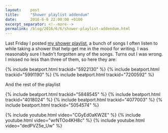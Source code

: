 ```yaml
---
layout:    post
title:     "Shower playlist addendum"
date:      2016-6-6 22:00:00 +0100
excerpt_separator: <!--more-->
permalink: /blog/2016/6/6/shower-playlist-addendum.html
---
```


Last Friday I posted [my shower playlist](/2016/6/3/the-shower-playlist.html), a bunch of songs I often listen to while taking a shower that help get me in the mood for writing. I was reasonably sure I hadn't forgotten any of the songs. Turns out I was wrong. I missed no less than three of them, so here they are:

<!--more-->
{% include beatport.html trackid="5922130" %}
{% include beatport.html trackid="5991190" %}
{% include beatport.html trackid="7200592" %}

And the rest of the playlist

{% include beatport.html trackid="5848545" %}
{% include beatport.html trackid="4018024" %}
{% include beatport.html trackid="4077003" %}
{% include beatport.html trackid="5054574" %}

{% include youtube.html video="CGyEd0aKWZE" %}
{% include youtube.html video="wrNTOo4KH8c" %}
{% include youtube.html video="dedPVZ5e_Uw" %}